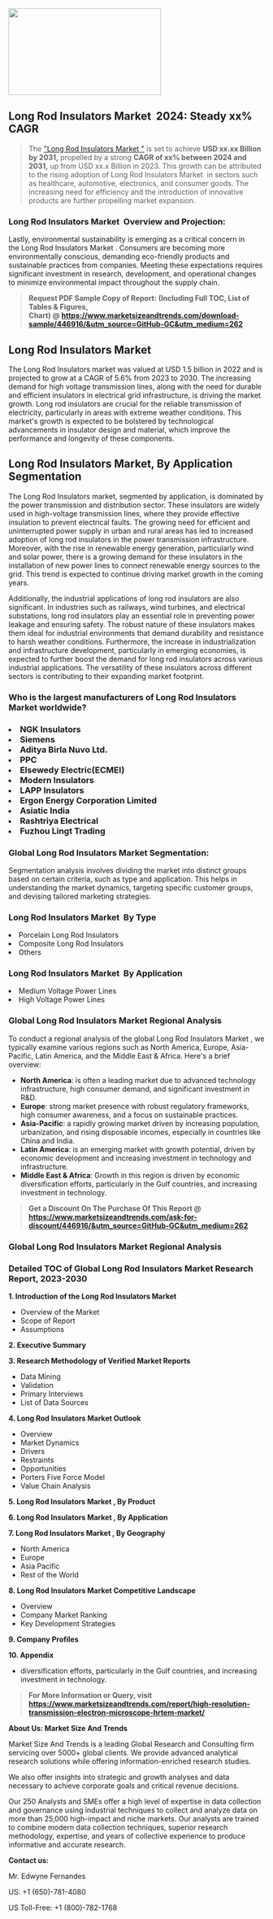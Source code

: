 <p><img class="alignnone size-medium wp-image-20088" src="https://ffe5etoiles.com/wp-content/uploads/2024/12/MST1-300x171.png" alt="" width="300" height="171" /></p><h2 id="ember46" class="ember-view reader-text-block__heading-2">Long Rod Insulators Market &nbsp;2024: Steady&nbsp;xx% CAGR</h2><blockquote id="ember47" class="ember-view reader-text-block__blockquote">The&nbsp;<a class="app-aware-link " href="https://www.marketsizeandtrends.com/download-sample/446916/&utm_source=GitHub-GC&utm_medium=262" target="_blank" data-test-app-aware-link="">"Long Rod Insulators Market "</a>&nbsp;is set to achieve&nbsp;<strong>USD&nbsp;xx.xx&nbsp;Billion by 2031,</strong>&nbsp;propelled by a strong&nbsp;<strong>CAGR of&nbsp;xx% between 2024 and 2031,</strong>&nbsp;up from USD xx.x Billion in 2023. This growth can be attributed to the rising adoption of&nbsp;Long Rod Insulators Market &nbsp;in sectors such as healthcare, automotive, electronics, and consumer goods. The increasing need for efficiency and the introduction of innovative products are further propelling market expansion.</blockquote><h3 id="ember48" class="ember-view reader-text-block__heading-3">Long Rod Insulators Market &nbsp;Overview and Projection:</h3><p id="ember49" class="ember-view reader-text-block__paragraph">Lastly, environmental sustainability is emerging as a critical concern in the&nbsp;Long Rod Insulators Market . Consumers are becoming more environmentally conscious, demanding eco-friendly products and sustainable practices from companies. Meeting these expectations requires significant investment in research, development, and operational changes to minimize environmental impact throughout the supply chain.</p><blockquote id="ember50" class="ember-view reader-text-block__blockquote"><strong>Request PDF Sample Copy of Report: (Including Full TOC, List of Tables &amp; Figures, Chart)&nbsp;@&nbsp;<strong><a href="https://www.marketsizeandtrends.com/download-sample/446916/&utm_source=GitHub-GC&utm_medium=262" target="_blank">https://www.marketsizeandtrends.com/download-sample/446916/&utm_source=GitHub-GC&utm_medium=262</a></strong></strong></blockquote><h3 class=""> <h2>Long Rod Insulators Market</h2><p>The Long Rod Insulators market was valued at USD 1.5 billion in 2022 and is projected to grow at a CAGR of 5.6% from 2023 to 2030. The increasing demand for high voltage transmission lines, along with the need for durable and efficient insulators in electrical grid infrastructure, is driving the market growth. Long rod insulators are crucial for the reliable transmission of electricity, particularly in areas with extreme weather conditions. This market's growth is expected to be bolstered by technological advancements in insulator design and material, which improve the performance and longevity of these components.</p><h2>Long Rod Insulators Market, By Application Segmentation</h2><p>The Long Rod Insulators market, segmented by application, is dominated by the power transmission and distribution sector. These insulators are widely used in high-voltage transmission lines, where they provide effective insulation to prevent electrical faults. The growing need for efficient and uninterrupted power supply in urban and rural areas has led to increased adoption of long rod insulators in the power transmission infrastructure. Moreover, with the rise in renewable energy generation, particularly wind and solar power, there is a growing demand for these insulators in the installation of new power lines to connect renewable energy sources to the grid. This trend is expected to continue driving market growth in the coming years.</p><p>Additionally, the industrial applications of long rod insulators are also significant. In industries such as railways, wind turbines, and electrical substations, long rod insulators play an essential role in preventing power leakage and ensuring safety. The robust nature of these insulators makes them ideal for industrial environments that demand durability and resistance to harsh weather conditions. Furthermore, the increase in industrialization and infrastructure development, particularly in emerging economies, is expected to further boost the demand for long rod insulators across various industrial applications. The versatility of these insulators across different sectors is contributing to their expanding market footprint.</p></h3><h3 id="" class="">Who is the largest manufacturers of&nbsp;Long Rod Insulators Market worldwide?</h3><h3 class=""></Li><Li>NGK Insulators</Li><Li> Siemens</Li><Li> Aditya Birla Nuvo Ltd.</Li><Li> PPC</Li><Li> Elsewedy Electric(ECMEI)</Li><Li> Modern Insulators</Li><Li> LAPP Insulators</Li><Li> Ergon Energy Corporation Limited</Li><Li> Asiatic India</Li><Li> Rashtriya Electrical</Li><Li> Fuzhou Lingt Trading</h3><h3 id="ember53" class="ember-view reader-text-block__heading-3">Global&nbsp;Long Rod Insulators Market Segmentation:</h3><p id="ember54" class="ember-view reader-text-block__paragraph">Segmentation analysis involves dividing the market into distinct groups based on certain criteria, such as type and application. This helps in understanding the market dynamics, targeting specific customer groups, and devising tailored marketing strategies.</p><h3 id="" class="">Long Rod Insulators Market &nbsp;By Type</h3><p></Li><Li>Porcelain Long Rod Insulators</Li><Li> Composite Long Rod Insulators</Li><Li> Others</p><h3 id="" class="">Long Rod Insulators Market &nbsp;By Application</h3><p class=""></Li><Li>Medium Voltage Power Lines</Li><Li> High Voltage Power Lines</p><h3 id="ember62" class="ember-view reader-text-block__heading-3">Global Long Rod Insulators Market Regional Analysis</h3><p id="ember63" class="ember-view reader-text-block__paragraph">To conduct a regional analysis of the global Long Rod Insulators Market , we typically examine various regions such as North America, Europe, Asia-Pacific, Latin America, and the Middle East &amp; Africa. Here's a brief overview:</p><ul><li><strong>North America</strong>: is often a leading market due to advanced technology infrastructure, high consumer demand, and significant investment in R&amp;D.</li><li><strong>Europe</strong>: strong market presence with robust regulatory frameworks, high consumer awareness, and a focus on sustainable practices.</li><li><strong>Asia-Pacific</strong>: a rapidly growing market driven by increasing population, urbanization, and rising disposable incomes, especially in countries like China and India.</li><li><strong>Latin America</strong>: is an emerging market with growth potential, driven by economic development and increasing investment in technology and infrastructure.</li><li><strong>Middle East &amp; Africa</strong>: Growth in this region is driven by economic diversification efforts, particularly in the Gulf countries, and increasing investment in technology.</li></ul><blockquote id="ember61" class="ember-view reader-text-block__blockquote"><strong>Get a Discount On The Purchase Of This Report @ <strong><a href="https://html-cleaner.com/" target="">https://www.marketsizeandtrends.com/ask-for-discount/446916/&utm_source=GitHub-GC&utm_medium=262</a></strong></strong></blockquote><h3 id="ember62" class="ember-view reader-text-block__heading-3">Global Long Rod Insulators Market Regional Analysis</h3><h3 id="" class="">Detailed TOC of Global Long Rod Insulators Market Research Report, 2023-2030</h3><p id="" class=""><strong>1. Introduction of the Long Rod Insulators Market </strong></p><ul><li>Overview of the Market</li><li>Scope of Report</li><li>Assumptions</li></ul><p id="" class=""><strong>2. Executive Summary</strong></p><p id="" class=""><strong>3. Research Methodology of Verified Market Reports</strong></p><ul><li>Data Mining</li><li>Validation</li><li>Primary Interviews</li><li>List of Data Sources</li></ul><p id="" class=""><strong>4. Long Rod Insulators Market Outlook</strong></p><ul><li>Overview</li><li>Market Dynamics</li><li>Drivers</li><li>Restraints</li><li>Opportunities</li><li>Porters Five Force Model</li><li>Value Chain Analysis</li></ul><p id="" class=""><strong>5. Long Rod Insulators Market , By Product</strong></p><p id="" class=""><strong>6. Long Rod Insulators Market , By Application</strong></p><p id="" class=""><strong>7. Long Rod Insulators Market , By Geography</strong></p><ul><li>North America</li><li>Europe</li><li>Asia Pacific</li><li>Rest of the World</li></ul><p id="" class=""><strong>8. Long Rod Insulators Market Competitive Landscape</strong></p><ul><li>Overview</li><li>Company Market Ranking</li><li>Key Development Strategies</li></ul><p id="" class=""><strong>9. Company Profiles</strong></p><p id="" class=""><strong>10. Appendix</strong></p><ul><li>diversification efforts, particularly in the Gulf countries, and increasing investment in technology.</li></ul><blockquote id="ember65" class="ember-view reader-text-block__blockquote"><strong>For More Information or Query, visit <strong><strong><a href="https://html-cleaner.com/" target="">https://www.marketsizeandtrends.com/report/high-resolution-transmission-electron-microscope-hrtem-market/</a></strong></strong></strong></blockquote><p id="" class=""><strong>About Us: Market Size And Trends</strong></p><p id="" class="">Market Size And Trends is a leading Global Research and Consulting firm servicing over 5000+ global clients. We provide advanced analytical research solutions while offering information-enriched research studies.</p><p id="" class="">We also offer insights into strategic and growth analyses and data necessary to achieve corporate goals and critical revenue decisions.</p><p id="" class="">Our 250 Analysts and SMEs offer a high level of expertise in data collection and governance using industrial techniques to collect and analyze data on more than 25,000 high-impact and niche markets. Our analysts are trained to combine modern data collection techniques, superior research methodology, expertise, and years of collective experience to produce informative and accurate research.</p><p id="" class=""><strong>Contact us:</strong></p><p id="" class="">Mr. Edwyne Fernandes</p><p id="" class="">US: +1 (650)-781-4080</p><p id="" class="">US Toll-Free: +1 (800)-782-1768</p>
